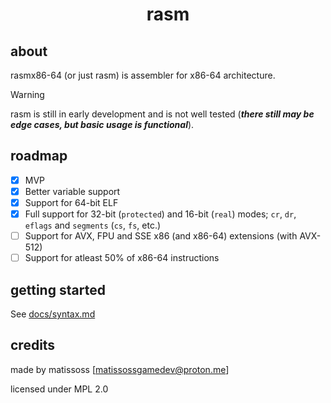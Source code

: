 <div align=center>
    <h1>rasm</h1>
</div>

## about

rasmx86-64 (or just rasm) is assembler for x86-64 architecture.

> [!WARNING]
> rasm is still in early development and is not well tested (***there still may be edge cases, but basic usage is functional***). 

## roadmap

- [x] MVP
- [x] Better variable support
- [x] Support for 64-bit ELF
- [x] Full support for 32-bit (`protected`) and 16-bit (`real`) modes; `cr`, `dr`, `eflags` and `segments` (`cs`, `fs`, etc.)
- [ ] Support for AVX, FPU and SSE x86 (and x86-64) extensions (with AVX-512)
- [ ] Support for atleast 50% of x86-64 instructions

## getting started

See [docs/syntax.md](docs/syntax.md)

## credits

made by matissoss [matissossgamedev@proton.me]

licensed under MPL 2.0
